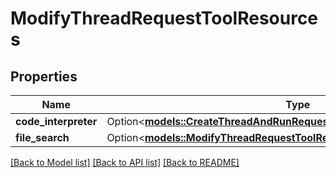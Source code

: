 # ModifyThreadRequestToolResources

## Properties

Name | Type | Description | Notes
------------ | ------------- | ------------- | -------------
**code_interpreter** | Option<[**models::CreateThreadAndRunRequestToolResourcesCodeInterpreter**](CreateThreadAndRunRequest_tool_resources_code_interpreter.md)> |  | [optional]
**file_search** | Option<[**models::ModifyThreadRequestToolResourcesFileSearch**](ModifyThreadRequest_tool_resources_file_search.md)> |  | [optional]

[[Back to Model list]](../README.md#documentation-for-models) [[Back to API list]](../README.md#documentation-for-api-endpoints) [[Back to README]](../README.md)



